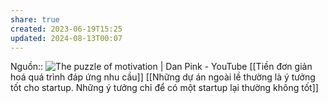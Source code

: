 ```yaml
---
share: true
created: 2023-06-19T15:25
updated: 2024-08-13T00:07
---
```

Nguồn:: ![The puzzle of motivation | Dan Pink - YouTube](https://youtu.be/rrkrvAUbU9Y?t=353)
[[Tiền đơn giản hoá quá trình đáp ứng nhu cầu]]
[[Những dự án ngoài lề thường là ý tưởng tốt cho startup. Những ý tưởng chỉ để có một startup lại thường không tốt]]
